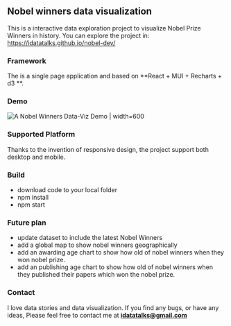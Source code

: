 ## Nobel winners data visualization

This is a interactive data exploration project to visualize Nobel Prize Winners in history.
You can explore the project in:  
https://idatatalks.github.io/nobel-dev/

### Framework

The is a single page application and based on **React + MUI + Recharts + d3 **.

### Demo

![A Nobel Winners Data-Viz Demo ](https://media.giphy.com/media/NA3gKZhxUcPK6GJhW0/giphy.gif) | width=600


### Supported Platform
Thanks to the invention of responsive design,
the project support both desktop and mobile.

### Build
- download code to your local folder
- npm install
- npm start

### Future plan
- update dataset to include the latest Nobel Winners
- add a global map to show nobel winners geographically
- add an awarding age chart to show how old of nobel winners when they won nobel prize.
- add an publishing age chart to show how old of nobel winners when they published their papers which won the nobel prize.

### Contact
I love data stories and data visualization.
If you find any bugs, or have any ideas,
Please feel free to contact me at **idatatalks@gmail.com**
